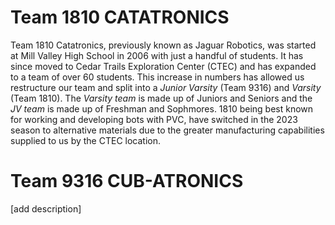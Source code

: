 # Team 1810 CATATRONICS

Team 1810 Catatronics, previously known as Jaguar Robotics, was started at Mill Valley High School in 2006 with just a handful of students. It has since moved to Cedar Trails Exploration Center (CTEC) and has expanded to a team of over 60 students. This increase in numbers has allowed us restructure our team and split into a *Junior Varsity* (Team 9316) and *Varsity* (Team 1810). The *Varsity team* is made up of Juniors and Seniors and the *JV team* is made up of Freshman and Sophmores. 1810 being best known for working and developing bots with PVC, have switched in the 2023 season to alternative materials due to the greater manufacturing capabilities supplied to us by the CTEC location.

# Team 9316 CUB-ATRONICS

[add description]
